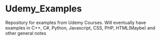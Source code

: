 # Udemy_Examples
Repository for examples from Udemy Courses. Will eventually have examples in C++, C#, Python, Javascript, CSS, PHP, HTML(Maybe) and other general notes
